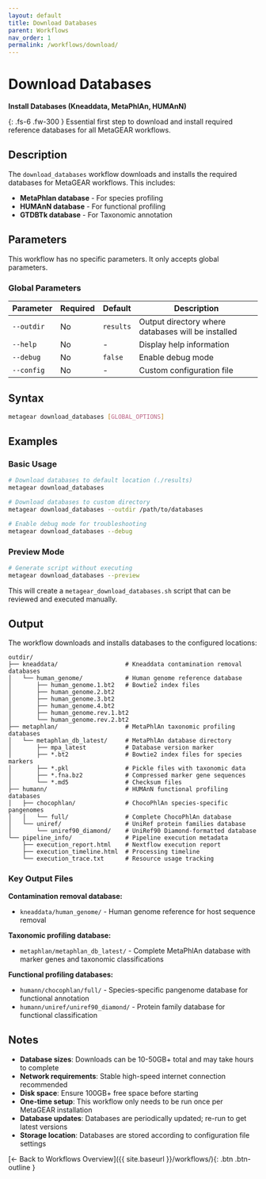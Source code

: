 ```yaml
---
layout: default
title: Download Databases
parent: Workflows
nav_order: 1
permalink: /workflows/download/
---
```


# Download Databases

**Install Databases (Kneaddata, MetaPhlAn, HUMAnN)**

{: .fs-6 .fw-300 }
Essential first step to download and install required reference databases for all MetaGEAR workflows.


## Description
The `download_databases` workflow downloads and installs the required databases for MetaGEAR workflows. This includes:

- **MetaPhlan database** - For species profiling
- **HUMAnN database** - For functional profiling
- **GTDBTk database** - For Taxonomic annotation



## Parameters

This workflow has no specific parameters. It only accepts global parameters.

### Global Parameters

| Parameter | Required | Default | Description |
|-----------|----------|---------|-------------|
| `--outdir` | No | `results` | Output directory where databases will be installed |
| `--help` | No | - | Display help information |
| `--debug` | No | `false` | Enable debug mode |
| `--config` | No | - | Custom configuration file |

## Syntax

```bash
metagear download_databases [GLOBAL_OPTIONS]
```

## Examples

### Basic Usage

```bash
# Download databases to default location (./results)
metagear download_databases

# Download databases to custom directory
metagear download_databases --outdir /path/to/databases

# Enable debug mode for troubleshooting
metagear download_databases --debug
```

### Preview Mode

```bash
# Generate script without executing
metagear download_databases --preview
```

This will create a `metagear_download_databases.sh` script that can be reviewed and executed manually.

## Output

The workflow downloads and installs databases to the configured locations:

```
outdir/
├── kneaddata/                   # Kneaddata contamination removal databases
│   └── human_genome/            # Human genome reference database
│       ├── human_genome.1.bt2   # Bowtie2 index files
│       ├── human_genome.2.bt2
│       ├── human_genome.3.bt2
│       ├── human_genome.4.bt2
│       ├── human_genome.rev.1.bt2
│       └── human_genome.rev.2.bt2
├── metaphlan/                   # MetaPhlAn taxonomic profiling databases
│   └── metaphlan_db_latest/     # MetaPhlAn database directory
│       ├── mpa_latest           # Database version marker
│       ├── *.bt2                # Bowtie2 index files for species markers
│       ├── *.pkl                # Pickle files with taxonomic data
│       ├── *.fna.bz2            # Compressed marker gene sequences
│       └── *.md5                # Checksum files
├── humann/                      # HUMAnN functional profiling databases
│   ├── chocophlan/              # ChocoPhlAn species-specific pangenomes
│   │   └── full/                # Complete ChocoPhlAn database
│   └── uniref/                  # UniRef protein families database
│       └── uniref90_diamond/    # UniRef90 Diamond-formatted database
└── pipeline_info/               # Pipeline execution metadata
    ├── execution_report.html    # Nextflow execution report
    ├── execution_timeline.html  # Processing timeline
    └── execution_trace.txt      # Resource usage tracking
```

### Key Output Files

**Contamination removal database:**
- `kneaddata/human_genome/` - Human genome reference for host sequence removal

**Taxonomic profiling database:**
- `metaphlan/metaphlan_db_latest/` - Complete MetaPhlAn database with marker genes and taxonomic classifications

**Functional profiling databases:**
- `humann/chocophlan/full/` - Species-specific pangenome database for functional annotation
- `humann/uniref/uniref90_diamond/` - Protein family database for functional classification

## Notes

- **Database sizes**: Downloads can be 10-50GB+ total and may take hours to complete
- **Network requirements**: Stable high-speed internet connection recommended
- **Disk space**: Ensure 100GB+ free space before starting
- **One-time setup**: This workflow only needs to be run once per MetaGEAR installation
- **Database updates**: Databases are periodically updated; re-run to get latest versions
- **Storage location**: Databases are stored according to configuration file settings

[← Back to Workflows Overview]({{ site.baseurl }}/workflows/){: .btn .btn-outline }